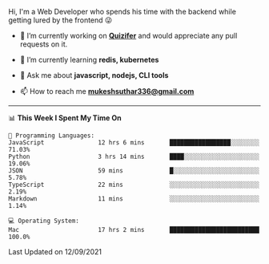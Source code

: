 Hi, I'm a Web Developer who spends his time with the backend while getting lured by the frontend 😜

- 🔭 I’m currently working on **[Quizifer](https://github.com/SutharMukesh/Quizifer/)** and would appreciate any pull requests on it.

- 🌱 I’m currently learning **redis, kubernetes**

- 💬 Ask me about **javascript, nodejs, CLI tools**

- 📫 How to reach me **mukeshsuthar336@gmail.com**

---
<!--START_SECTION:waka-->
📊 **This Week I Spent My Time On** 

```text
💬 Programming Languages: 
JavaScript               12 hrs 6 mins       █████████████████░░░░░░░░   71.03% 
Python                   3 hrs 14 mins       ████░░░░░░░░░░░░░░░░░░░░░   19.06% 
JSON                     59 mins             █░░░░░░░░░░░░░░░░░░░░░░░░   5.78% 
TypeScript               22 mins             ░░░░░░░░░░░░░░░░░░░░░░░░░   2.19% 
Markdown                 11 mins             ░░░░░░░░░░░░░░░░░░░░░░░░░   1.14%

💻 Operating System: 
Mac                      17 hrs 2 mins       █████████████████████████   100.0%

```


 Last Updated on 12/09/2021
<!--END_SECTION:waka-->
